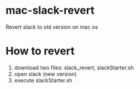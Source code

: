 # mac-slack-revert
Revert slack to old version on mac os

# How to revert
1. download two files: slack_revert, slackStarter.sh
2. open slack (new version)
3. execute slackStarter.sh
